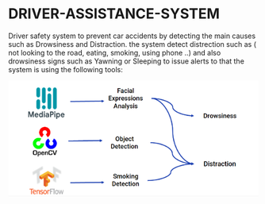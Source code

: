 # DRIVER-ASSISTANCE-SYSTEM
Driver safety system to prevent car accidents by detecting the main causes such as Drowsiness and Distraction.
the system detect distrection such as ( not looking to the road, eating, smoking, using phone ..) 
and also drowsiness signs such as Yawning or Sleeping to issue alerts
to that the system is using the following tools:

![alt text](https://github.com/younes-code/DRIVER-ASSISTANCE-SYSTEM/blob/main/warmy.PNG)
